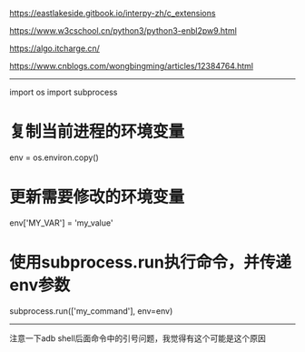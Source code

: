 https://eastlakeside.gitbook.io/interpy-zh/c_extensions

https://www.w3cschool.cn/python3/python3-enbl2pw9.html

https://algo.itcharge.cn/


https://www.cnblogs.com/wongbingming/articles/12384764.html

-------------------------------------------------------------------------------------
import os
import subprocess

# 复制当前进程的环境变量
env = os.environ.copy()

# 更新需要修改的环境变量
env['MY_VAR'] = 'my_value'

# 使用subprocess.run执行命令，并传递env参数
subprocess.run(['my_command'], env=env)

-------------------------------------------------------------------------------------


注意一下adb shell后面命令中的引号问题，我觉得有这个可能是这个原因